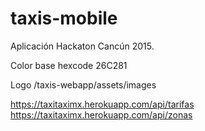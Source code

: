 # taxis-mobile
Aplicación Hackaton Cancún 2015.

Color base
hexcode 26C281

Logo
/taxis-webapp/assets/images

https://taxitaximx.herokuapp.com/api/tarifas
https://taxitaximx.herokuapp.com/api/zonas
